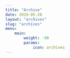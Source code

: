 ```yaml
---
title: "Archive"
date: 2019-05-28
layout: "archives"
slug: "archives"
menu:
    main:
        weight: -90
        params: 
            icon: archives
---
```

